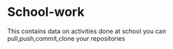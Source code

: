 # School-work
This contains data on activities done at school
you can pull,push,commit,clone your repositories
